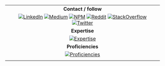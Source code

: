 | |
| :----------: |
| **Contact / follow** |
| [![LinkedIn](https://i.imgur.com/dIKtn3m.png)](https://www.linkedin.com/in/charles-stover/) [![Medium](https://i.imgur.com/AhsXwu2.png)](https://medium.com/@Charles_Stover) [![NPM](https://i.imgur.com/B3lPu7T.png)](https://www.npmjs.com/~charlesstover) [![Reddit](https://i.imgur.com/89D8fOo.png)](https://www.reddit.com/user/Charles_Stover) [![StackOverflow](https://i.imgur.com/X1IpTkX.png)](https://stackoverflow.com/users/4856301/charles-stover) [![Twitter](https://i.imgur.com/yI7WMJh.png)](https://twitter.com/CharlesStover) |
| **Expertise** |
| [![Expertise](https://i.imgur.com/FqySqgg.png)](https://charlesstover.cm) |
| **Proficiencies** |
| [![Proficiencies](https://i.imgur.com/Xo9oRc8.png)](https://charlesstover.com) |
| |
